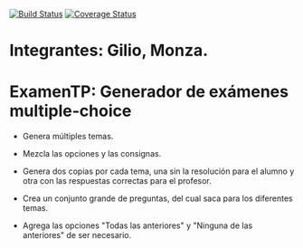 [![Build Status](https://travis-ci.org/Sofiamonza/ExamenTP.svg?branch=master)](https://travis-ci.org/Sofiamonza/ExamenTP)
[![Coverage Status](https://coveralls.io/repos/github/Sofiamonza/ExamenTP/badge.svg?branch=master)](https://coveralls.io/github/Sofiamonza/ExamenTP?branch=master)


# Integrantes: Gilio, Monza.

# ExamenTP: Generador de exámenes multiple-choice

- Genera múltiples temas.

- Mezcla las opciones y las consignas.

- Genera dos copias por cada tema, una sin la resolución para el alumno y otra con las respuestas correctas para el profesor.

- Crea un conjunto grande de preguntas, del cual saca para los diferentes temas.

- Agrega las opciones "Todas las anteriores" y "Ninguna de las anteriores" de ser necesario.
 

